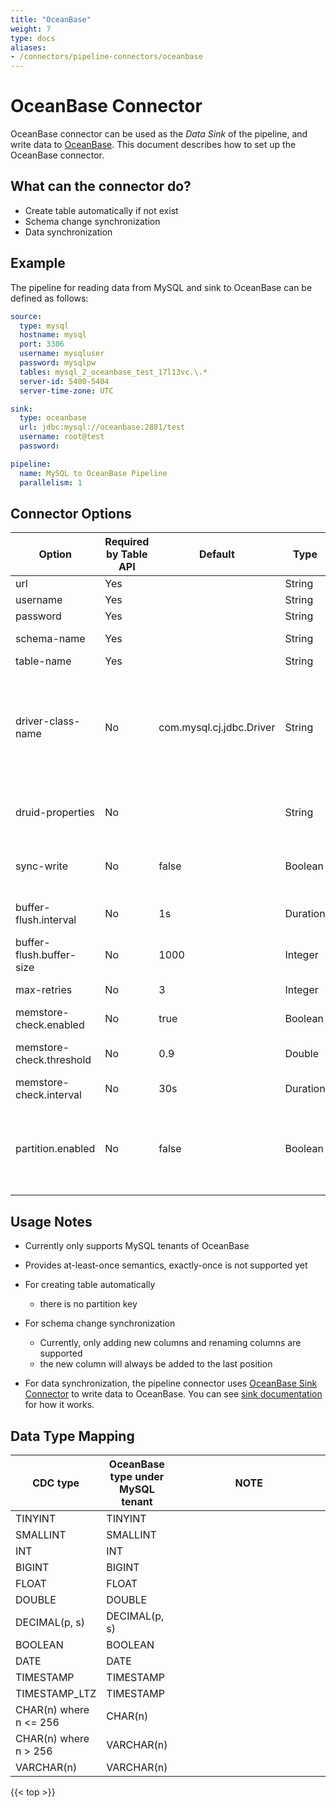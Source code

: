 ```yaml
---
title: "OceanBase"
weight: 7
type: docs
aliases:
- /connectors/pipeline-connectors/oceanbase
---
```

<!--
Licensed to the Apache Software Foundation (ASF) under one
or more contributor license agreements.  See the NOTICE file
distributed with this work for additional information
regarding copyright ownership.  The ASF licenses this file
to you under the Apache License, Version 2.0 (the
"License"); you may not use this file except in compliance
with the License.  You may obtain a copy of the License at

  http://www.apache.org/licenses/LICENSE-2.0

Unless required by applicable law or agreed to in writing,
software distributed under the License is distributed on an
"AS IS" BASIS, WITHOUT WARRANTIES OR CONDITIONS OF ANY
KIND, either express or implied.  See the License for the
specific language governing permissions and limitations
under the License.
-->

# OceanBase Connector

OceanBase connector can be used as the *Data Sink* of the pipeline, and write data to [OceanBase](https://github.com/oceanbase/oceanbase). This document describes how to set up the OceanBase connector.

## What can the connector do?
* Create table automatically if not exist
* Schema change synchronization
* Data synchronization

## Example

The pipeline for reading data from MySQL and sink to OceanBase can be defined as follows:

```yaml
source:
  type: mysql
  hostname: mysql
  port: 3306
  username: mysqluser
  password: mysqlpw
  tables: mysql_2_oceanbase_test_17l13vc.\.*
  server-id: 5400-5404
  server-time-zone: UTC

sink:
  type: oceanbase
  url: jdbc:mysql://oceanbase:2881/test
  username: root@test
  password:

pipeline:
  name: MySQL to OceanBase Pipeline
  parallelism: 1
```

## Connector Options

<div class="highlight">
<table class="colwidths-auto docutils">
    <thead>
      <tr>
        <th>Option</th>
        <th>Required by Table API</th>
        <th>Default</th>
        <th>Type</th>
        <th>Description</th>
      </tr>
    </thead>
    <tbody>
    <tr>
      <td>url</td>
      <td>Yes</td>
      <td></td>
      <td>String</td>
      <td>JDBC url.</td>
    </tr>
    <tr>
      <td>username</td>
      <td>Yes</td>
      <td></td>
      <td>String</td>
      <td>The username.</td>
    </tr>
    <tr>
      <td>password</td>
      <td>Yes</td>
      <td></td>
      <td>String</td>
      <td>The password.</td>
    </tr>
    <tr>
      <td>schema-name</td>
      <td>Yes</td>
      <td></td>
      <td>String</td>
      <td>The schema name or database name.</td>
    </tr>
    <tr>
      <td>table-name</td>
      <td>Yes</td>
      <td></td>
      <td>String</td>
      <td>The table name.</td>
    </tr>
    <tr>
      <td>driver-class-name</td>
      <td>No</td>
      <td>com.mysql.cj.jdbc.Driver</td>
      <td>String</td>
      <td>The driver class name, use 'com.mysql.cj.jdbc.Driver' by default. And the connector does not contain the corresponding driver and needs to be introduced manually.</td>
    </tr>
    <tr>
      <td>druid-properties</td>
      <td>No</td>
      <td></td>
      <td>String</td>
      <td>Druid connection pool properties, multiple values are separated by semicolons.</td>
    </tr>
    <tr>
      <td>sync-write</td>
      <td>No</td>
      <td>false</td>
      <td>Boolean</td>
      <td>Whether to write data synchronously, will not use buffer if it's set to 'true'.</td>
    </tr>
    <tr>
      <td>buffer-flush.interval</td>
      <td>No</td>
      <td>1s</td>
      <td>Duration</td>
      <td>Buffer flush interval. Set '0' to disable scheduled flushing.</td>
    </tr>
    <tr>
      <td>buffer-flush.buffer-size</td>
      <td>No</td>
      <td>1000</td>
      <td>Integer</td>
      <td>Buffer size.</td>
    </tr>
    <tr>
      <td>max-retries</td>
      <td>No</td>
      <td>3</td>
      <td>Integer</td>
      <td>Max retry times on failure.</td>
    </tr>
    <tr>
      <td>memstore-check.enabled</td>
      <td>No</td>
      <td>true</td>
      <td>Boolean</td>
      <td>Whether enable memstore check.</td>
    </tr>
    <tr>
      <td>memstore-check.threshold</td>
      <td>No</td>
      <td>0.9</td>
      <td>Double</td>
      <td>Memstore usage threshold ratio relative to the limit value.</td>
    </tr>
    <tr>
      <td>memstore-check.interval</td>
      <td>No</td>
      <td>30s</td>
      <td>Duration</td>
      <td>Memstore check interval.</td>
    </tr>
    <tr>
      <td>partition.enabled</td>
      <td>No</td>
      <td>false</td>
      <td>Boolean</td>
      <td>Whether to enable partition calculation and flush records by partitions. Only works when 'sync-write' and 'direct-load.enabled' are 'false'.</td>
    </tr>
</tbody>
</table>
</div>

## Usage Notes

* Currently only supports MySQL tenants of OceanBase

* Provides at-least-once semantics, exactly-once is not supported yet

* For creating table automatically
  * there is no partition key

* For schema change synchronization
  * Currently, only adding new columns and renaming columns are supported
  * the new column will always be added to the last position

* For data synchronization, the pipeline connector uses [OceanBase Sink Connector](https://github.com/oceanbase/flink-connector-oceanbase)
  to write data to OceanBase. You can see [sink documentation](https://github.com/oceanbase/flink-connector-oceanbase/blob/main/docs/sink/flink-connector-oceanbase.md)
  for how it works. 

## Data Type Mapping
<div class="wy-table-responsive">
<table class="colwidths-auto docutils">
    <thead>
      <tr>
        <th class="text-left">CDC type</th>
        <th class="text-left">OceanBase type under MySQL tenant</th>
        <th class="text-left" style="width:60%;">NOTE</th>
      </tr>
    </thead>
    <tbody>
    <tr>
      <td>TINYINT</td>
      <td>TINYINT</td>
      <td></td>
    </tr>
    <tr>
      <td>SMALLINT</td>
      <td>SMALLINT</td>
      <td></td>
    </tr>
    <tr>
      <td>INT</td>
      <td>INT</td>
      <td></td>
    </tr>
    <tr>
      <td>BIGINT</td>
      <td>BIGINT</td>
      <td></td>
    </tr>
    <tr>
      <td>FLOAT</td>
      <td>FLOAT</td>
      <td></td>
    </tr>
    <tr>
      <td>DOUBLE</td>
      <td>DOUBLE</td>
      <td></td>
    </tr>
    <tr>
      <td>DECIMAL(p, s)</td>
      <td>DECIMAL(p, s)</td>
      <td></td>
    </tr>
    <tr>
      <td>BOOLEAN</td>
      <td>BOOLEAN</td>
      <td></td>
    </tr>
    <tr>
      <td>DATE</td>
      <td>DATE</td>
      <td></td>
    </tr>
    <tr>
      <td>TIMESTAMP</td>
      <td>TIMESTAMP</td>
      <td></td>
    </tr>
    <tr>
      <td>TIMESTAMP_LTZ</td>
      <td>TIMESTAMP</td>
      <td></td>
    </tr>
    <tr>
      <td>CHAR(n) where n <= 256</td>
      <td>CHAR(n)</td>
      <td></td>
    </tr>
    <tr>
      <td>CHAR(n) where n > 256</td>
      <td>VARCHAR(n)</td>
      <td></td>
    </tr>
    <tr>
      <td>VARCHAR(n)</td>
      <td>VARCHAR(n)</td>
      <td></td>
    </tr>
    </tbody>
</table>
</div>

{{< top >}}
